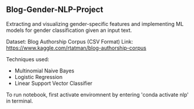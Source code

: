 ## Blog-Gender-NLP-Project

Extracting and visualizing gender-specific features and implementing ML models for gender classification given an input text.

Dataset: Blog Authorship Corpus (CSV Format)
Link: https://www.kaggle.com/rtatman/blog-authorship-corpus

Techniques used:
- Multinomial Naive Bayes
- Logistic Regression
- Linear Support Vector Classifier

To run notebook, first activate enviromnent by entering 'conda activate nlp' in terminal.
